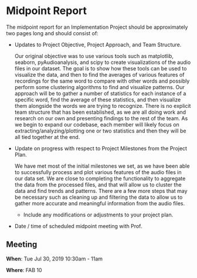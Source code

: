 # Midpoint Report
The midpoint report for an Implementation Project should be approximately two pages long and should consist of:

- Updates to Project Objective, Project Approach, and Team Structure.

  Our original objective was to use various tools such as matplotlib, seaborn,   pyAudioanalysis, and scipy to create visualizations of the audio files in our
  dataset. The goal is to show how these tools can be used to visualize the data,
  and then to find the averages of various features of recordings for the same word
  to compare with other words and possibly perform some clustering algorithms
  to find and visualize patterns. Our approach will be to gather a number of
  statistics for each instance of a specific word, find the average of these
  statistics, and then visualize them alongside the words we are trying to
  recognize. There is no explicit team structure that has been established, as
  we are all doing work and research on our own and presenting findings to the
  rest of the team. As we begin to expand our codebase, each member will likely
  focus on extracting/analyzing/plotting one or two statistics and then they will
  be all tied together at the end.

- Update on progress with respect to Project Milestones from the Project Plan.

  We have met most of the initial milestones we set, as we have been able to
  successfully process and plot various features of the audio files in our data
  set. We are close to completing the functionality to aggregate the data from
  the processed files, and that will allow us to cluster the data and find trends
  and patterns. There are a few more steps that may be necessary such as
  cleaning up and filtering the data to allow us to gather more accurate and
  meaningful information from the audio files.

  - Include any modifications or adjustments to your project plan.
- Date / time of scheduled midpoint meeting with Prof.


## Meeting
**When**: Tue Jul 30, 2019 10:30am - 11am

**Where**: FAB 10
